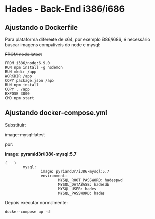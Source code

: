 # Hades - Back-End i386/i686

## Ajustando o Dockerfile

Para plataforma diferente de x64, por exemplo i386/i686, é necessário buscar imagens compatíveis do node e mysql:


~~FROM node:latest~~

```
FROM i386/node:6.9.0
RUN npm install -g nodemon
RUN mkdir /app
WORKDIR /app
COPY package.json /app
RUN npm install
COPY . /app 
EXPOSE 3000
CMD npm start
```

## Ajustando docker-compose.yml

Substituir:

~~image: mysql:latest~~

por:

**image: pyramid3r/i386-mysql:5.7**

```
(...)
        mysql:
                image: pyriand3r/i386-mysql:5.7
                environment:
                        MYSQL_ROOT_PASSWORD: hadespwd
                        MYSQL_DATABASE: hadesdb
                        MYSQL_USER: hades
                        MYSQL_PASSWORD: hades
```
Depois executar normalmente:

```
docker-compose up -d
```
